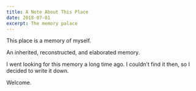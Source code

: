 ```yaml
---
title: A Note About This Place
date: 2018-07-01
excerpt: The memory palace
---
```


This place is a memory of myself.

An inherited, reconstructed, and elaborated memory.

I went looking for this memory a long time ago. I couldn’t find it then, so I decided to write it down.

Welcome.
